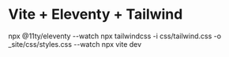 # Vite + Eleventy + Tailwind

npx @11ty/eleventy --watch
npx tailwindcss -i css/tailwind.css -o _site/css/styles.css --watch
npx vite dev


